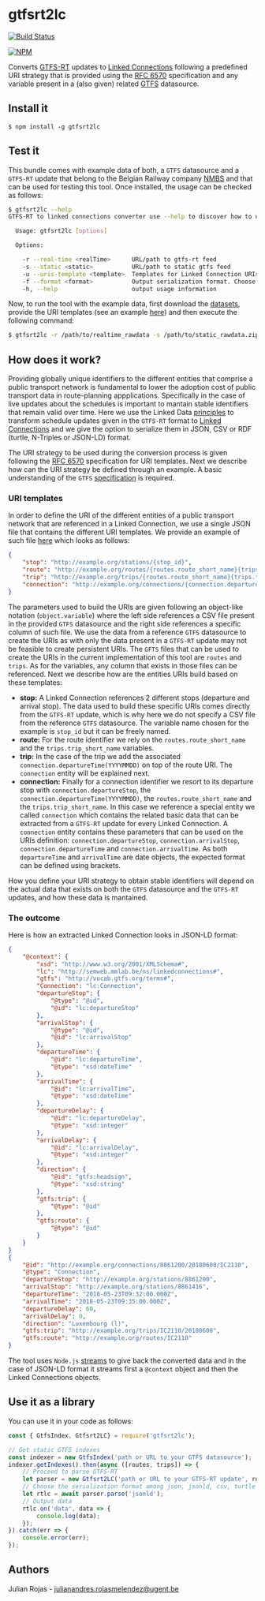 # gtfsrt2lc
[![Build Status](https://travis-ci.org/linkedconnections/gtfsrt2lc.svg?branch=master)](https://travis-ci.org/linkedconnections/gtfsrt2lc)

[![NPM](https://nodei.co/npm/gtfsrt2lc.png)](https://npmjs.com/package/gtfsrt2lc)

Converts [GTFS-RT](https://developers.google.com/transit/gtfs-realtime/) updates to [Linked Connections](http://linkedconnections.org/) following a predefined URI strategy that is provided using the [RFC 6570](https://tools.ietf.org/html/rfc6570) specification and any variable present in a (also given) related [GTFS](https://developers.google.com/tansit/gtfs/reference/) datasource.

## Install it

```
$ npm install -g gtfsrt2lc
```

## Test it

This bundle comes with example data of both, a `GTFS` datasource and a `GTFS-RT` update that belong to the Belgian Railway company [NMBS](http://www.belgianrail.be/en/) and that can be used for testing this tool. Once installed, the usage can be checked as follows:
```bash
$ gtfsrt2lc --help
GTFS-RT to linked connections converter use --help to discover how to use it

  Usage: gtfsrt2lc [options]

  Options:

    -r --real-time <realTime>      URL/path to gtfs-rt feed
    -s --static <static>           URL/path to static gtfs feed
    -u --uris-template <template>  Templates for Linked Connection URIs following the RFC 6570 specification
    -f --format <format>           Output serialization format. Choose from json, jsonld, turtle, ntriples and csv. (Default: json)
    -h, --help                     output usage information
```
Now, to run the tool with the example data, first download the [datasets](https://github.com/linkedconnections/gtfsrt2lc/tree/master/test/data), provide the URI templates (see an example [here](https://github.com/linkedconnections/gtfsrt2lc/blob/master/uris_template_example.json)) and then execute the following command:
```bash
$ gtfsrt2lc -r /path/to/realtime_rawdata -s /path/to/static_rawdata.zip -u /path/to/uris_template.json -f jsonld > output.jsonld
```

## How does it work?
Providing globally unique identifiers to the different entities that comprise a public transport network is fundamental to lower the adoption cost of public transport data in route-planning appplications. Specifically in the case of live updates about the schedules is important to mantain stable identifiers that remain valid over time. Here we use the Linked Data [principles](https://www.w3.org/DesignIssues/LinkedData.html) to transform schedule updates given in the `GTFS-RT` format to [Linked Connections](http://linkedconnections.org/) and we give the option to serialize them in JSON, CSV or RDF (turtle, N-Triples or JSON-LD) format.

The URI strategy to be used during the conversion process is given following the [RFC 6570](https://tools.ietf.org/html/rfc6570) specification for URI templates. Next we describe how can the URI strategy be defined through an example. A basic understanding of the `GTFS` [specification](https://developers.google.com/transit/gtfs/reference/) is required.

### URI templates
In order to define the URI of the different entities of a public transport network that are referenced in a Linked Connection, we use a single JSON file that contains the different URI templates. We provide an example of such file [here](https://github.com/linkedconnections/gtfsrt2lc/blob/master/uris_template_example.json) which looks as follows:
```json
{
    "stop": "http://example.org/stations/{stop_id}",
    "route": "http://example.org/routes/{routes.route_short_name}{trips.trip_short_name}",
    "trip": "http://example.org/trips/{routes.route_short_name}{trips.trip_short_name}/{connection.departureTime(YYYYMMDD)}",
    "connection": "http://example.org/connections/{connection.departureStop}/{connection.departureTime(YYYYMMDD)}/{routes.route_short_name}{trips.trip_short_name}"
}
```
The parameters used to build the URIs are given following an object-like notation (`object.variable`) where the left side references a CSV file present in the provided `GTFS` datasource and the right side references a specific column of such file. We use the data from a reference `GTFS` datasource to create the URIs as with only the data present in a `GTFS-RT` update may not be feasible to create persistent URIs. The `GFTS` files that can be used to create the URIs in the current implementation of this tool are `routes` and `trips`. As for the variables, any column that exists in those files can be referenced. Next we describe how are the entities URIs build based on these templates:

- **stop:** A Linked Connection references 2 different stops (departure and arrival stop). The data used to build these specific URIs comes directly from the `GTFS-RT` update, which is why here we do not specify a CSV file from the reference `GTFS` datasource. The variable name chosen for the example is `stop_id` but it can be freely named.
- **route:** For the route identifier we rely on the `routes.route_short_name` and the `trips.trip_short_name` variables.
- **trip:** In the case of the trip we add the associated `connection.departureTime(YYYYMMDD)` on top of the route URI. The `connection` entity will be explained next.
- **connection:** Finally for a connection identifier we resort to its departure stop with `connection.departureStop`, the `connection.departureTime(YYYYMMDD)`, the `routes.route_short_name` and the `trips.trip_short_name`. In this case we reference a special entity we called `connection` which contains the related basic data that can be extracted from a `GTFS-RT` update for every Linked Connection. A `connection` entity contains these parameters that can be used on the URIs definition: `connection.departureStop`, `connection.arrivalStop`, `connection.departureTime` and `connection.arrivalTime`. As both `departureTime` and `arrivalTime` are date objects, the expected format can be defined using brackets.

How you define your URI strategy to obtain stable identifiers will depend on the actual data that exists on both the `GTFS` datasource and the `GTFS-RT` updates, and how these data is mantained.

### The outcome
Here is how an extracted Linked Connection looks in JSON-LD format:
```json
{
    "@context": {
        "xsd": "http://www.w3.org/2001/XMLSchema#",
        "lc": "http://semweb.mmlab.be/ns/linkedconnections#",
        "gtfs": "http://vocab.gtfs.org/terms#",
        "Connection": "lc:Connection",
        "departureStop": {
            "@type": "@id",
            "@id": "lc:departureStop"
        },
        "arrivalStop": {
            "@type": "@id",
            "@id": "lc:arrivalStop"
        },
        "departureTime": {
            "@id": "lc:departureTime",
            "@type": "xsd:dateTime"
        },
        "arrivalTime": {
            "@id": "lc:arrivalTime",
            "@type": "xsd:dateTime"
        },
        "departureDelay": {
            "@id": "lc:departureDelay",
            "@type": "xsd:integer"
        },
        "arrivalDelay": {
            "@id": "lc:arrivalDelay",
            "@type": "xsd:integer"
        },
        "direction": {
            "@id": "gtfs:headsign",
            "@type": "xsd:string"
        },
        "gtfs:trip": {
            "@type": "@id"
        },
        "gtfs:route": {
            "@type": "@id"
        }
    }
}
{
    "@id": "http://example.org/connections/8861200/20180608/IC2110",
    "@type": "Connection",
    "departureStop": "http://example.org/stations/8861200",
    "arrivalStop": "http://example.org/stations/8861416",
    "departureTime": "2018-05-23T09:32:00.000Z",
    "arrivalTime": "2018-05-23T09:35:00.000Z",
    "departureDelay": 60,
    "arrivalDelay": 0,
    "direction": "Luxembourg (l)",
    "gtfs:trip": "http://example.org/trips/IC2110/20180608",
    "gtfs:route": "http://example.org/routes/IC2110"
}
```
The tool uses `Node.js` [streams](https://nodejs.org/api/stream.html) to give back the converted data and in the case of JSON-LD format it streams first a `@context` object and then the Linked Connections objects.

## Use it as a library
You can use it in your code as follows:
```javascript
const { GtfsIndex, Gtfsrt2LC} = require('gtfsrt2lc');

// Get static GTFS indexes
const indexer = new GtfsIndex('path or URL to your GTFS datasource');
indexer.getIndexes().then(async ([routes, trips]) => {
    // Proceed to parse GTFS-RT
    let parser = new Gtfsrt2LC('path or URL to your GTFS-RT update', routes, trips, 'path/to/your/URI_template.json');
    // Choose the serialization format among json, jsonld, csv, turtle and ntriples
    let rtlc = await parser.parse('jsonld');
    // Output data
    rtlc.on('data', data => {
        console.log(data);
    });
}).catch(err => {
    console.error(err);
});
```

## Authors
Julian Rojas - julianandres.rojasmelendez@ugent.be
